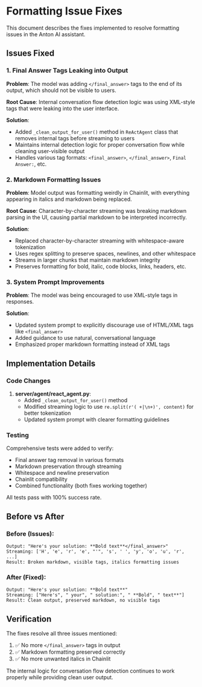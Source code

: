 # Formatting Issue Fixes

This document describes the fixes implemented to resolve formatting issues in the Anton AI assistant.

## Issues Fixed

### 1. Final Answer Tags Leaking into Output
**Problem**: The model was adding `</final_answer>` tags to the end of its output, which should not be visible to users.

**Root Cause**: Internal conversation flow detection logic was using XML-style tags that were leaking into the user interface.

**Solution**: 
- Added `_clean_output_for_user()` method in `ReActAgent` class that removes internal tags before streaming to users
- Maintains internal detection logic for proper conversation flow while cleaning user-visible output
- Handles various tag formats: `<final_answer>`, `</final_answer>`, `Final Answer:`, etc.

### 2. Markdown Formatting Issues
**Problem**: Model output was formatting weirdly in Chainlit, with everything appearing in italics and markdown being replaced.

**Root Cause**: Character-by-character streaming was breaking markdown parsing in the UI, causing partial markdown to be interpreted incorrectly.

**Solution**:
- Replaced character-by-character streaming with whitespace-aware tokenization
- Uses regex splitting to preserve spaces, newlines, and other whitespace
- Streams in larger chunks that maintain markdown integrity
- Preserves formatting for bold, italic, code blocks, links, headers, etc.

### 3. System Prompt Improvements
**Problem**: The model was being encouraged to use XML-style tags in responses.

**Solution**:
- Updated system prompt to explicitly discourage use of HTML/XML tags like `<final_answer>`
- Added guidance to use natural, conversational language
- Emphasized proper markdown formatting instead of XML tags

## Implementation Details

### Code Changes

1. **server/agent/react_agent.py**:
   - Added `_clean_output_for_user()` method
   - Modified streaming logic to use `re.split(r'( +|\n+)', content)` for better tokenization
   - Updated system prompt with clearer formatting guidelines

### Testing

Comprehensive tests were added to verify:
- Final answer tag removal in various formats
- Markdown preservation through streaming
- Whitespace and newline preservation
- Chainlit compatibility
- Combined functionality (both fixes working together)

All tests pass with 100% success rate.

## Before vs After

### Before (Issues):
```
Output: "Here's your solution: **Bold text**</final_answer>"
Streaming: ['H', 'e', 'r', 'e', "'", 's', ' ', 'y', 'o', 'u', 'r', ...]
Result: Broken markdown, visible tags, italics formatting issues
```

### After (Fixed):
```
Output: "Here's your solution: **Bold text**"
Streaming: ["Here's", " your", " solution:", " **Bold", " text**"]
Result: Clean output, preserved markdown, no visible tags
```

## Verification

The fixes resolve all three issues mentioned:
1. ✅ No more `</final_answer>` tags in output
2. ✅ Markdown formatting preserved correctly
3. ✅ No more unwanted italics in Chainlit

The internal logic for conversation flow detection continues to work properly while providing clean user output.